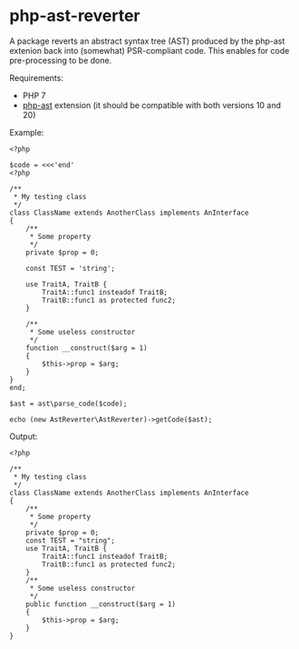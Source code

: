 # php-ast-reverter
A package reverts an abstract syntax tree (AST) produced by the php-ast
extenion back into (somewhat) PSR-compliant code. This enables for code
pre-processing to be done.

Requirements:
 - PHP 7
 - [php-ast](https://github.com/nikic/php-ast) extension (it should be
 compatible with both versions 10 and 20)

Example:
```
<?php

$code = <<<'end'
<?php

/**
 * My testing class
 */
class ClassName extends AnotherClass implements AnInterface
{
    /**
     * Some property
     */
    private $prop = 0;

    const TEST = 'string';

    use TraitA, TraitB {
        TraitA::func1 insteadof TraitB;
        TraitB::func1 as protected func2;
    }

    /**
     * Some useless constructor
     */
    function __construct($arg = 1)
    {
        $this->prop = $arg;
    }
}
end;

$ast = ast\parse_code($code);

echo (new AstReverter\AstReverter)->getCode($ast);
```

Output:
```
<?php

/**
 * My testing class
 */
class ClassName extends AnotherClass implements AnInterface
{
    /**
     * Some property
     */
    private $prop = 0;
    const TEST = "string";
    use TraitA, TraitB {
        TraitA::func1 insteadof TraitB;
        TraitB::func1 as protected func2;
    }
    /**
     * Some useless constructor
     */
    public function __construct($arg = 1)
    {
        $this->prop = $arg;
    }
}

```